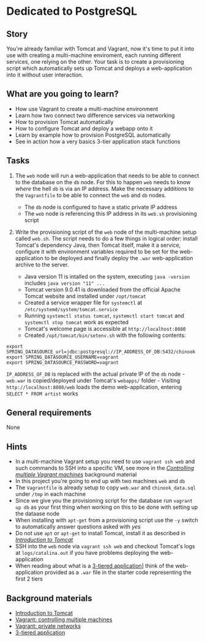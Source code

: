 # Dedicated to PostgreSQL

## Story

You're already familiar with Tomcat and Vagrant, now it's time to put it into use with creating a multi-machine enviroment, each running different services, one relying on the other.
Your task is to create a provisioning script which automatically sets up Tomcat and deploys a web-application into it without user interaction.

## What are you going to learn?

- How use Vagrant to create a multi-machine environment
- Learn how two connect two difference services via networking
- How to provision Tomcat automatically
- How to configure Tomcat and deploy a webapp onto it
- Learn by example how to provision PostgreSQL automatically
- See in action how a very basics 3-tier application stack functions

## Tasks

1. The `web` node will run a web-application that needs to be able to connect to the database on the `db` node. For this to happen `web` needs to know _where_ the hell `db` is via an IP address. Make the necessary additions to the `Vagrantfile` to be able to connect the `web` and `db` nodes.
    - The `db` node is configured to have a static private IP address
    - The `web` node is referencing this IP address in its `web.sh` provisioning script

2. Write the provisioning script of the `web` node of the multi-machine setup called `web.sh`. The script needs to do a few things in logical order: install Tomcat's dependency Java, then Tomcat itself, make it a service, configure it with environment variables required to be set for the web-application to be deployed and finally deploy the `.war` web-application archive to the server.
    - Java version 11 is intalled on the system, executing `java -version` includes `java version "11" ...`
    - Tomcat version 9.0.41 is downloaded from the official Apache Tomcat website and installed under `/opt/tomcat`
    - Created a service wrapper file for `systemctl` at `/etc/systemd/system/tomcat.service`
    - Running `systemctl status tomcat`, `systemctl start tomcat` and `systemctl stop tomcat` work as expected
    - Tomcat's welcome page is accessible at `http://localhost:8080`
    - Created `/opt/tomcat/bin/setenv.sh` with the following contents:

```
export SPRING_DATASOURCE_url=jdbc:postgresql://IP_ADDRESS_OF_DB:5432/chinook
export SPRING_DATASOURCE_USERNAME=vagrant
export SPRING_DATASOURCE_PASSWORD=vagrant
```

`IP_ADDRESS_OF_DB` is replaced with the actual private IP of the `db` node
    - `web.war` is copied/deployed under Tomcat's `webapps/` folder
    - Visiting `http://localhost:8080/web` loads the demo web-application, entering `SELECT * FROM artist` works

## General requirements

None

## Hints

- In a multi-machine Vagrant setup you need to use `vagrant ssh web` and such commands to SSH into a specific VM, see more in the [_Controlling multiple Vagrant machines_](https://www.vagrantup.com/docs/multi-machine#controlling-multiple-machines) background material
- In this project you're going to end up with two machines `web` and `db`
- The `Vagrantfile` is already setup to copy `web.war` and `chinook_data.sql` under `/tmp` in each machine
- Since we give you the provisioning script for the database run `vagrant up db` as your first thing when working on this to be done with setting up the dataase node
- When installing with `apt-get` from a provisioning script use the `-y` switch to automatically answer questions asked with _yes_
- Do not use `apt` or `apt-get` to install Tomcat, install it as described in [_Introduction to Tomcat_](project/curriculum/materials/tutorials/introduction-to-tomcat.md)
- SSH into the `web` node via `vagrant ssh web` and checkout Tomcat's logs at `logs/catalina.out` if you have problems deploying the web-application
- When reading about what is a [3-tiered application](https://en.wikipedia.org/wiki/Multitier_architecture#Three-tier_architecture)] think of the web-application provided as a `.war` file in the starter code representing the first 2 tiers

## Background materials

- [Introduction to Tomcat](project/curriculum/materials/tutorials/introduction-to-tomcat.md)
- [Vagrant: controlling multiple machines](https://www.vagrantup.com/docs/multi-machine#controlling-multiple-machines)
- [Vagrant: private networks](https://www.vagrantup.com/docs/networking/private_network#static-ip)
- [3-tiered application](https://en.wikipedia.org/wiki/Multitier_architecture#Three-tier_architecture)
